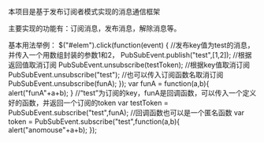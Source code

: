 本项目是基于发布订阅者模式实现的消息通信框架

主要实现的功能有：订阅消息，发布消息，解除消息等。

基本用法举例：
$("#elem").click(function(event) {
    //发布key值为test的消息，并传入一个用数组封装的参数1和2，
    PubSubEvent.publish("test",[1,2]);
    //根据返回值取消订阅
    PubSubEvent.unsubscribe(testToken);
    //根据key值取消订阅
    PubSubEvent.unsubscribe("test");
    //也可以传入订阅函数名取消订阅
    PubSubEvent.unsubscribe(funA);
});
var funA = function(a,b){
    alert("funA"+a+b);
}
//“test”为订阅的key，funA是回调函数，可以传入一个定义好的函数，并返回一个订阅的token
var testToken = PubSubEvent.subscribe("test",funA);
//回调函数也可以是一个匿名函数
var token = PubSubEvent.subscribe("test",function(a,b){
    alert("anomouse"+a+b);
});
